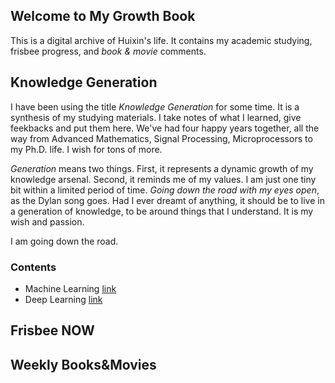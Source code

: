 ## Welcome to My Growth Book

This is a digital archive of Huixin's life. It contains my academic studying, frisbee progress, and *book & movie* comments. 


## Knowledge Generation

I have been using the title *Knowledge Generation* for some time. It is a synthesis of my studying materials. I take notes of what I learned, give feekbacks and put them here. We've had four happy years together, all the way from Advanced Mathematics, Signal Processing, Microprocessors to my Ph.D. life. I wish for tons of more.

*Generation* means two things.  First, it represents a dynamic growth of my knowledge arsenal. Second, it reminds me of my values. I am just one tiny bit within a limited period of time. *Going down the road with my eyes open*, as the Dylan song goes. Had I ever dreamt of anything, it should be to live in a generation of knowledge, to be around things that I understand. It is my wish and passion.

I am going down the road.


### Contents

- Machine Learning [link](https://guides.github.com/features/mastering-markdown/)
- Deep Learning [link](https://guides.github.com/features/mastering-markdown/)


## Frisbee NOW

## Weekly Books&Movies
